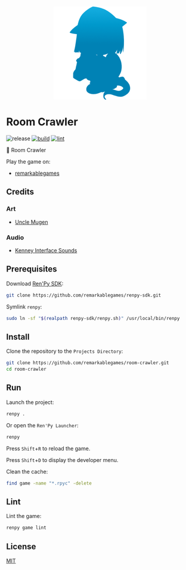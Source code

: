 <p align="center">
  <img src="https://raw.githubusercontent.com/remarkablegames/room-crawler/master/game/gui/window_icon.png" alt="Room Crawler">
</p>

# Room Crawler

![release](https://img.shields.io/github/v/release/remarkablegames/room-crawler)
[![build](https://github.com/remarkablegames/room-crawler/actions/workflows/build.yml/badge.svg)](https://github.com/remarkablegames/room-crawler/actions/workflows/build.yml)
[![lint](https://github.com/remarkablegames/room-crawler/actions/workflows/lint.yml/badge.svg)](https://github.com/remarkablegames/room-crawler/actions/workflows/lint.yml)

🚪 Room Crawler

Play the game on:

- [remarkablegames](https://remarkablegames.org/room-crawler)

## Credits

### Art

- [Uncle Mugen](https://lemmasoft.renai.us/forums/viewtopic.php?t=17302)

### Audio

- [Kenney Interface Sounds](https://kenney.nl/assets/interface-sounds)

## Prerequisites

Download [Ren'Py SDK](https://www.renpy.org/latest.html):

```sh
git clone https://github.com/remarkablegames/renpy-sdk.git
```

Symlink `renpy`:

```sh
sudo ln -sf "$(realpath renpy-sdk/renpy.sh)" /usr/local/bin/renpy
```

## Install

Clone the repository to the `Projects Directory`:

```sh
git clone https://github.com/remarkablegames/room-crawler.git
cd room-crawler
```

## Run

Launch the project:

```sh
renpy .
```

Or open the `Ren'Py Launcher`:

```sh
renpy
```

Press `Shift`+`R` to reload the game.

Press `Shift`+`D` to display the developer menu.

Clean the cache:

```sh
find game -name "*.rpyc" -delete
```

## Lint

Lint the game:

```sh
renpy game lint
```

## License

[MIT](LICENSE)
